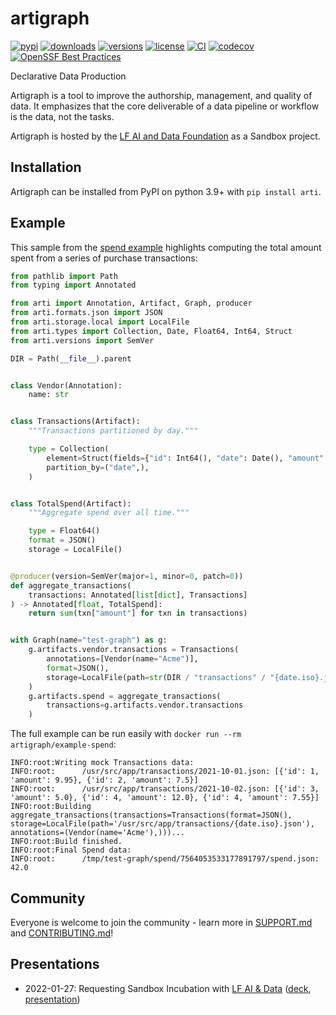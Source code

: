 # artigraph

[![pypi](https://img.shields.io/pypi/v/arti.svg)](https://pypi.python.org/pypi/arti)
[![downloads](https://pepy.tech/badge/arti/month)](https://pepy.tech/project/arti)
[![versions](https://img.shields.io/pypi/pyversions/arti.svg)](https://github.com/artigraph/artigraph)
[![license](https://img.shields.io/github/license/artigraph/artigraph.svg)](https://github.com/artigraph/artigraph/blob/golden/LICENSE)
[![CI](https://github.com/artigraph/artigraph/actions/workflows/ci.yaml/badge.svg)](https://github.com/artigraph/artigraph/actions/workflows/ci.yaml)
[![codecov](https://codecov.io/gh/artigraph/artigraph/branch/golden/graph/badge.svg?token=6LUCpjcGdN)](https://codecov.io/gh/artigraph/artigraph)
[![OpenSSF Best Practices](https://bestpractices.coreinfrastructure.org/projects/5561/badge)](https://bestpractices.coreinfrastructure.org/projects/5561)

Declarative Data Production

Artigraph is a tool to improve the authorship, management, and quality of data. It emphasizes that the core deliverable of a data pipeline or workflow is the data, not the tasks.

Artigraph is hosted by the [LF AI and Data Foundation](https://lfaidata.foundation) as a Sandbox project.

## Installation

Artigraph can be installed from PyPI on python 3.9+ with `pip install arti`.

## Example

This sample from the [spend example](docs/examples/spend/demo.py) highlights computing the total amount spent from a series of purchase transactions:

```python
from pathlib import Path
from typing import Annotated

from arti import Annotation, Artifact, Graph, producer
from arti.formats.json import JSON
from arti.storage.local import LocalFile
from arti.types import Collection, Date, Float64, Int64, Struct
from arti.versions import SemVer

DIR = Path(__file__).parent


class Vendor(Annotation):
    name: str


class Transactions(Artifact):
    """Transactions partitioned by day."""

    type = Collection(
        element=Struct(fields={"id": Int64(), "date": Date(), "amount": Float64()}),
        partition_by=("date",),
    )


class TotalSpend(Artifact):
    """Aggregate spend over all time."""

    type = Float64()
    format = JSON()
    storage = LocalFile()


@producer(version=SemVer(major=1, minor=0, patch=0))
def aggregate_transactions(
    transactions: Annotated[list[dict], Transactions]
) -> Annotated[float, TotalSpend]:
    return sum(txn["amount"] for txn in transactions)


with Graph(name="test-graph") as g:
    g.artifacts.vendor.transactions = Transactions(
        annotations=[Vendor(name="Acme")],
        format=JSON(),
        storage=LocalFile(path=str(DIR / "transactions" / "{date.iso}.json")),
    )
    g.artifacts.spend = aggregate_transactions(
        transactions=g.artifacts.vendor.transactions
    )
```

The full example can be run easily with `docker run --rm artigraph/example-spend`:
```
INFO:root:Writing mock Transactions data:
INFO:root:      /usr/src/app/transactions/2021-10-01.json: [{'id': 1, 'amount': 9.95}, {'id': 2, 'amount': 7.5}]
INFO:root:      /usr/src/app/transactions/2021-10-02.json: [{'id': 3, 'amount': 5.0}, {'id': 4, 'amount': 12.0}, {'id': 4, 'amount': 7.55}]
INFO:root:Building aggregate_transactions(transactions=Transactions(format=JSON(), storage=LocalFile(path='/usr/src/app/transactions/{date.iso}.json'), annotations=(Vendor(name='Acme'),)))...
INFO:root:Build finished.
INFO:root:Final Spend data:
INFO:root:      /tmp/test-graph/spend/7564053533177891797/spend.json: 42.0
```

## Community

Everyone is welcome to join the community - learn more in [SUPPORT.md](SUPPORT.md) and [CONTRIBUTING.md](CONTRIBUTING.md)!

## Presentations

- 2022-01-27: Requesting Sandbox Incubation with [LF AI & Data](https://lfaidata.foundation/) ([deck](https://docs.google.com/presentation/d/1KLM9r0L5sTbpb_UPR5nx4fil-7fO-UnmhTeatSiaN3Y), [presentation](https://wiki.lfaidata.foundation/download/attachments/7733341/GMT20220127-140219_Recording_3840x2160.mp4?version=1&modificationDate=1643716019000&api=v2))
